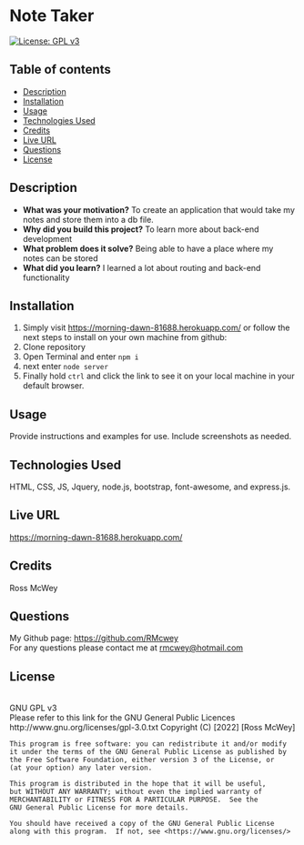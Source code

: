 # Note Taker

[![License: GPL v3](https://img.shields.io/badge/License-GPLv3-blue.svg)](https://www.gnu.org/licenses/gpl-3.0)
<br>

## Table of contents
* [Description](#description)
* [Installation](#installation)
* [Usage](#usage)
* [Technologies Used](#technologies-used)
* [Credits](#credits)
* [Live URL](#live-url)
* [Questions](#questions)
* [License](#license)
    

## Description 

- **What was your motivation?** To create an application that would take my notes and store them into a db file.
- **Why did you build this project?** To learn more about back-end development
- **What problem does it solve?** Being able to have a place where my notes can be stored
- **What did you learn?** I learned a lot about routing and back-end functionality

## Installation

1. Simply visit https://morning-dawn-81688.herokuapp.com/ or follow the next steps to install on your own machine from github:
2. Clone repository
3. Open Terminal and enter `npm i`
4. next enter `node server`
5. Finally hold `ctrl` and click the link to see it on your local machine in your default browser.

## Usage

Provide instructions and examples for use. Include screenshots as needed.

## Technologies Used

HTML, CSS, JS, Jquery, node.js, bootstrap, font-awesome, and express.js.

## Live URL
https://morning-dawn-81688.herokuapp.com/

## Credits
Ross McWey

## Questions
My Github page: https://github.com/RMcwey
<br>
For any questions please contact me at rmcwey@hotmail.com

## License 
<br>
GNU GPL v3
<br>
Please refer to this link for the GNU General Public Licences http://www.gnu.org/licenses/gpl-3.0.txt
    Copyright (C) [2022]  [Ross McWey]

    This program is free software: you can redistribute it and/or modify
    it under the terms of the GNU General Public License as published by
    the Free Software Foundation, either version 3 of the License, or
    (at your option) any later version.

    This program is distributed in the hope that it will be useful,
    but WITHOUT ANY WARRANTY; without even the implied warranty of
    MERCHANTABILITY or FITNESS FOR A PARTICULAR PURPOSE.  See the
    GNU General Public License for more details.

    You should have received a copy of the GNU General Public License
    along with this program.  If not, see <https://www.gnu.org/licenses/>
            
    
